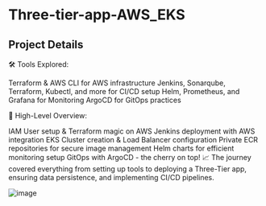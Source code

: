 # Three-tier-app-AWS_EKS

## Project Details

🛠️ Tools Explored:

Terraform & AWS CLI for AWS infrastructure
Jenkins, Sonarqube, Terraform, Kubectl, and more for CI/CD setup
Helm, Prometheus, and Grafana for Monitoring
ArgoCD for GitOps practices

🚢 High-Level Overview:

IAM User setup & Terraform magic on AWS
Jenkins deployment with AWS integration
EKS Cluster creation & Load Balancer configuration
Private ECR repositories for secure image management
Helm charts for efficient monitoring setup
GitOps with ArgoCD - the cherry on top!
📈 The journey covered everything from setting up tools to deploying a Three-Tier app, ensuring data persistence, and implementing CI/CD pipelines.


![image](https://github.com/user-attachments/assets/79a23a11-7919-4b72-9bd3-2ef8b4456df7)
